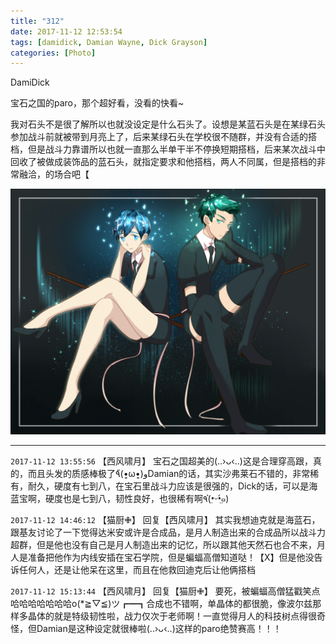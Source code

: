 ```yaml
---
title: "312"
date: 2017-11-12 12:53:54
tags: [damidick, Damian Wayne, Dick Grayson]
categories: [Photo]
---
```


<p>DamiDick</p> 
<p>宝石之国的paro，那个超好看，没看的快看~</p> 
<p>我对石头不是很了解所以也就没设定是什么石头了。设想是某蓝石头是在某绿石头参加战斗前就被带到月亮上了，后来某绿石头在学校很不随群，并没有合适的搭档，但是战斗力靠谱所以也就一直那么半单干半不停换短期搭档，后来某次战斗中回收了被做成装饰品的蓝石头，就指定要求和他搭档，两人不同属，但是搭档的非常融洽，的场合吧【</p>

![](https://raw.githubusercontent.com/alicewish/meowchain247/master/img_cVZNdzJtQk9JV2M3KzJ5c0xWSllKcWN6bEZKenJYWEZ0WkhKZjhHRGpoZWR0dzZ4QUR4bEV3PT0.jpg)

---

`2017-11-12 13:55:56` 【西风啸月】 宝石之国超美的(..›ᴗ‹..)这是合理穿高跟，真的，而且头发的质感棒极了٩̋(•͈ω•͈)وDamian的话，其实沙弗莱石不错的，非常稀有，耐久，硬度有七到八，在宝石里战斗力应该是很强的，Dick的话，可以是海蓝宝啊，硬度也是七到八，韧性良好，也很稀有啊٩(•̤̀ᵕ•̤́๑)

`2017-11-12 14:46:12` 【猫厨✙】 回复【西风啸月】 其实我想迪克就是海蓝石，跟基友讨论了一下觉得达米安或许是合成品，是月人制造出来的合成品所以战斗力超群，但是他也没有自己是月人制造出来的记忆，所以跟其他天然石也合不来，月人是准备把他作为内线安插在宝石学院，但是蝙蝠高僧知道哒！【X】但是他没告诉任何人，还是让他呆在这里，而且在他救回迪克后让他俩搭档

`2017-11-12 15:13:44` 【西风啸月】 回复【猫厨✙】 要死，被蝙蝠高僧猛戳笑点哈哈哈哈哈哈哈o(*≧▽≦)ツ┏━┓合成也不错啊，单晶体的都很脆，像波尔兹那样多晶体的就是特级韧性啦，战力仅次于老师啊！一直觉得月人的科技树点得很奇怪，但Damian是这种设定就很棒啦(..›ᴗ‹..)这样的paro绝赞赛高！！！

